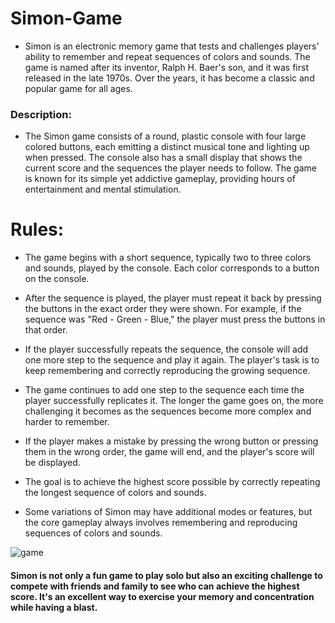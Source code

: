 # Simon-Game

 - Simon is an electronic memory game that tests and challenges players' ability to remember and repeat sequences of colors and sounds. The game is named after its inventor, Ralph H. Baer's son, and it was first released in the late 1970s. Over the years, it has become a classic and popular game for all ages.

 ### Description:
 - The Simon game consists of a round, plastic console with four large colored buttons, each emitting a distinct musical tone and lighting up when pressed. The console also has a small display that shows the current score and the sequences the player needs to follow. The game is known for its simple yet addictive gameplay, providing hours of entertainment and mental stimulation.


# Rules: 

 - The game begins with a short sequence, typically two to three colors and sounds, played by the console. Each color corresponds to a button on the console.

-  After the sequence is played, the player must repeat it back by pressing the buttons in the exact order they were shown. For example, if the sequence was "Red - Green - Blue," the player must press the buttons in that order.

- If the player successfully repeats the sequence, the console will add one more step to the sequence and play it again. The player's task is to keep remembering and correctly reproducing the growing sequence.

-  The game continues to add one step to the sequence each time the player successfully replicates it. The longer the game goes on, the more challenging it becomes as the sequences become more complex and harder to remember.

- If the player makes a mistake by pressing the wrong button or pressing them in the wrong order, the game will end, and the player's score will be displayed.
 
- The goal is to achieve the highest score possible by correctly repeating the longest sequence of colors and sounds.

- Some variations of Simon may have additional modes or features, but the core gameplay always involves remembering and reproducing sequences of colors and sounds.


![game](https://github.com/md-shadan/Simon-Game/assets/110284861/a96ed57b-adc5-4d0e-85b9-d0180fbfd674)


#### Simon is not only a fun game to play solo but also an exciting challenge to compete with friends and family to see who can achieve the highest score. It's an excellent way to exercise your memory and concentration while having a blast.




